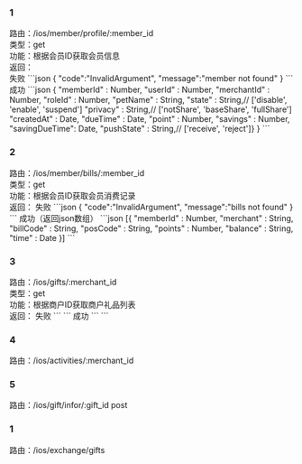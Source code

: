 <h3>1</h3>
路由：/ios/member/profile/:member_id  <br/>
类型：get  <br/>
功能：根据会员ID获取会员信息  <br/>
返回：<br/>
失败
```json
{
  "code":"InvalidArgument",
  "message":"member not found"
}
```
成功
```json
{
  "memberId"     : Number,
  "userId"       : Number,
  "merchantId"   : Number,
  "roleId"       : Number,
  "petName"      : String,
  "state"        : String,// ['disable', 'enable', 'suspend']
  "privacy"      : String,// ['notShare', 'baseShare', 'fullShare']
  "createdAt"    : Date,
  "dueTime"      : Date,
  "point"        : Number,
  "savings"      : Number,
  "savingDueTime": Date,
  "pushState"    : String,// ['receive', 'reject']}
}
```
<h3>2</h3>
路由：/ios/member/bills/:member_id  <br/>
类型：get  <br/>
功能：根据会员ID获取会员消费记录  <br/>
返回：
失败
```json
{
  "code":"InvalidArgument",
  "message":"bills not found"
}
```
成功（返回json数组）
```json
[{
  "memberId" : Number,
  "merchant" : String,
  "billCode" : String,
  "posCode"  : String,
  "points"   : Number,
  "balance"  : String,
  "time"     : Date
}]
```
<h3>3</h3>
路由：/ios/gifts/:merchant_id  <br/>
类型：get  <br/>
功能：根据商户ID获取商户礼品列表  <br/>
返回：
失败
```
```
成功
```
```
<h3>4</h3>
路由：/ios/activities/:merchant_id
<h3>5</h3>
路由：/ios/gift/infor/:gift_id
post
<h3>1</h3>
路由：/ios/exchange/gifts

